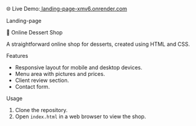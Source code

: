 🌐 Live Demo:[ landing-page-xmv6.onrender.com
](https://landing-page-xmv6.onrender.com/)

 Landing-page

🍰 Online Dessert Shop

A straightforward online shop for desserts, created using HTML and CSS.

Features

* Responsive layout for mobile and desktop devices.
* Menu area with pictures and prices.
* Client review section.
* Contact form.

 Usage

1. Clone the repository.
2. Open `index.html` in a web browser to view the shop.




